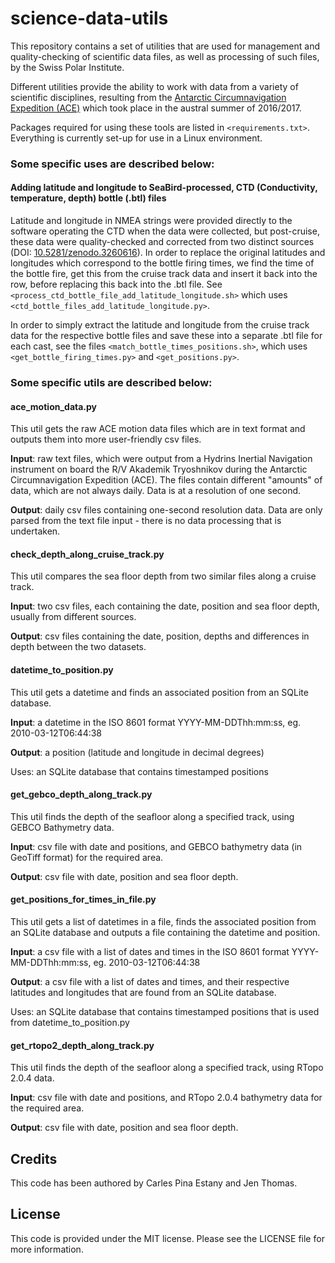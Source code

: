 # science-data-utils

This repository contains a set of utilities that are used for management and quality-checking of scientific data files, as well as processing of such files, by the Swiss Polar Institute.

Different utilities provide the ability to work with data from a variety of scientific disciplines, resulting from the [Antarctic Circumnavigation Expedition (ACE)](https://spi-ace-expedition.ch) which took place in the austral summer of 2016/2017. 

Packages required for using these tools are listed in `<requirements.txt>`. Everything is currently set-up for use in a Linux environment.

### Some specific uses are described below:

#### Adding latitude and longitude to SeaBird-processed, CTD (Conductivity, temperature, depth) bottle (.btl) files

Latitude and longitude in NMEA strings were provided directly to the software operating the CTD when the data were collected, but post-cruise, these data were quality-checked and corrected from two distinct sources (DOI: [10.5281/zenodo.3260616](10.5281/zenodo.3260616)). In order to replace the original latitudes and longitudes which correspond to the bottle firing times, we find the time of the bottle fire, get this from the cruise track data and insert it back into the row, before replacing this back into the .btl file. See `<process_ctd_bottle_file_add_latitude_longitude.sh>` which uses `<ctd_bottle_files_add_latitude_longitude.py>`. 

In order to simply extract the latitude and longitude from the cruise track data for the respective bottle files and save these into a separate .btl file for each cast, see the files `<match_bottle_times_positions.sh>`, which uses `<get_bottle_firing_times.py>` and `<get_positions.py>`. 

### Some specific utils are described below:

#### ace_motion_data.py

This util gets the raw ACE motion data files which are in text format and outputs them into more user-friendly csv files. 

**Input**: raw text files, which were output from a Hydrins Inertial Navigation instrument on board the R/V Akademik Tryoshnikov during the Antarctic Circumnavigation Expedition (ACE). The files contain different "amounts" of data, which are not always daily. Data is at a resolution of one second.

**Output**: daily csv files containing one-second resolution data. Data are only parsed from the text file input - there is no data processing that is undertaken.

#### check_depth_along_cruise_track.py

This util compares the sea floor depth from two similar files along a cruise track.

**Input**: two csv files, each containing the date, position and sea floor depth, usually from different sources.

**Output**: csv files containing the date, position, depths and differences in depth between the two datasets.

#### datetime_to_position.py

This util gets a datetime and finds an associated position from an SQLite database. 

**Input**: a datetime in the ISO 8601 format YYYY-MM-DDThh:mm:ss, eg. 2010-03-12T06:44:38

**Output**: a position (latitude and longitude in decimal degrees)

Uses: an SQLite database that contains timestamped positions

#### get_gebco_depth_along_track.py

This util finds the depth of the seafloor along a specified track, using GEBCO Bathymetry data.

**Input**: csv file with date and positions, and GEBCO bathymetry data (in GeoTiff format) for the required area.

**Output**: csv file with date, position and sea floor depth.

#### get_positions_for_times_in_file.py

This util gets a list of datetimes in a file, finds the associated position from an SQLite database and outputs a file containing the datetime and position.

**Input**: a csv file with a list of dates and times in the ISO 8601 format YYYY-MM-DDThh:mm:ss, eg. 2010-03-12T06:44:38

**Output**: a csv file with a list of dates and times, and their respective latitudes and longitudes that are found from an SQLite database. 

Uses: an SQLite database that contains timestamped positions that is used from datetime_to_position.py

#### get_rtopo2_depth_along_track.py

This util finds the depth of the seafloor along a specified track, using RTopo 2.0.4 data.

**Input**: csv file with date and positions, and RTopo 2.0.4 bathymetry data for the required area.

**Output**: csv file with date, position and sea floor depth.

## Credits

This code has been authored by Carles Pina Estany and Jen Thomas.

## License

This code is provided under the MIT license. Please see the LICENSE file for more information. 

